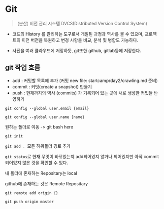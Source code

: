 # Git

> (분산) 버전 관리 시스템 DVCS(Distributed Version Control System)
>

- 코드의 History 를 관리하는 도구로서 개발된 과정과 역사를 볼 수 있으며, 프로젝트의 이전 버전을 복원하고 변경 사항을 비교, 분석 및 병합도 가능하다.

- 사진을 여러 클라우드에 저장하듯, git또한 github, gitlab등에 저장한다.



## git 작업 흐름

- add : 커밋할 목록에 추가 (커밋        new file:   startcamp/day2/crawling.md 준비)
- commit : 커밋(create a snapshot) 만들기
- push : 현재까지의 역사 (commits) 가 기록되어 있는 곳에 새로 생성한 커밋들 반영하기

`git config --global user.email {email}`

`git config --global user.name {name}`

원하는 폴더로 이동 -> git bash here

`git init`

`git add . `모든 하위폴더 경로 추가

`git status`로 현재 무엇이 바뀌었는지 add되어있지 않거나 되어있지만 아직 commit 되어있지 않은 것을 확인할 수 있다.



내 폴더에 존재하는 Repositary는 local

github에 존재하는 것은 Remote Repositary

`git remote add origin {}`

`git push origin master` 